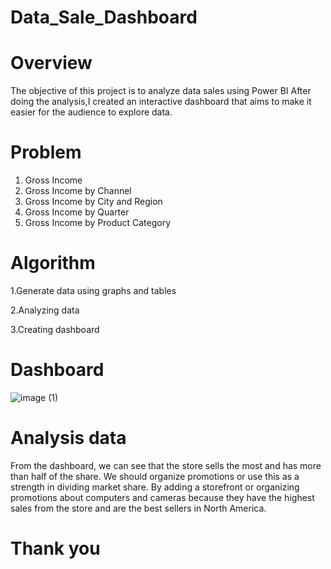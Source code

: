 # Data_Sale_Dashboard
# Overview
The objective of this project is to analyze data sales using Power BI After doing the analysis,I created an interactive dashboard that aims to make it easier for the audience to explore data.
# Problem
1. Gross Income 
2. Gross Income by Channel
3. Gross Income by City and Region
4. Gross Income by Quarter
5. Gross Income by Product Category
# Algorithm
1.Generate data using graphs and tables

2.Analyzing data

3.Creating dashboard

# Dashboard
![image (1)](https://github.com/potzaz007/Data_Sale_Dasgboard/assets/154373532/ad1efd5b-5882-42e2-9c87-57afae169a94)

# Analysis data
From the dashboard, we can see that the store sells the most and has more than half of the share. We should organize promotions or use this as a strength in dividing market share. By adding a storefront or organizing promotions about computers and cameras because they have the highest sales from the store and are the best sellers in North America.
# Thank you
